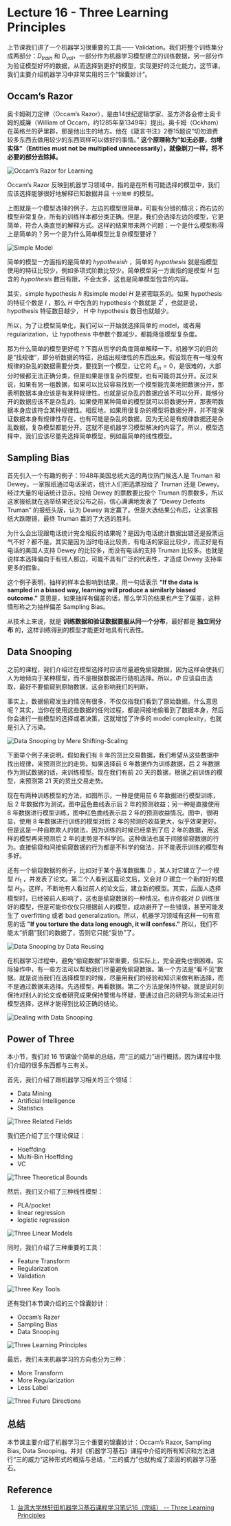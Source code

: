 # Lecture 16 - Three Learning Principles

上节课我们讲了一个机器学习很重要的工具—— Validation。我们将整个训练集分成两部分：${D_{train}}$ 和 ${D_{val}}$，一部分作为机器学习模型建立的训练数据，另一部分作为验证模型好坏的数据，从而选择到更好的模型，实现更好的泛化能力。这节课，我们主要介绍机器学习中非常实用的三个“锦囊妙计”。

## Occam’s Razor

奥卡姆剃刀定律（Occam’s Razor），是由14世纪逻辑学家、圣方济各会修士奥卡姆的威廉（William of Occam，约1285年至1349年）提出。奥卡姆（Ockham）在英格兰的萨里郡，那是他出生的地方。他在《箴言书注》2卷15题说“切勿浪费较多东西去做用较少的东西同样可以做好的事情。” **这个原理称为“如无必要，勿增实体”（Entities must not be multiplied unnecessarily），就像剃刀一样，将不必要的部分去除掉。**

![Occam’s Razor for Learning](http://ofqm89vhw.bkt.clouddn.com/6b0c24542143d890f072a719694a42ab.png)

Occam’s Razor 反映到机器学习领域中，指的是在所有可能选择的模型中，我们应该选择能够很好地解释已知数据并且 `十分简单` 的模型。

上图就是一个模型选择的例子，左边的模型很简单，可能有分错的情况；而右边的模型非常复杂，所有的训练样本都分类正确。但是，我们会选择左边的模型，它更简单，符合人类直觉的解释方式。这样的结果带来两个问题：一个是什么模型称得上是简单的？另一个是为什么简单模型比复杂模型要好？

![Simple Model](http://ofqm89vhw.bkt.clouddn.com/e08d8222bf991838e7a47e6d202d912e.png)

简单的模型一方面指的是简单的 ${hypothesis h}$ ，简单的 ${hypothesis}$ 就是指模型使用的特征比较少，例如多项式阶数比较少。简单模型另一方面指的是模型 ${H}$ 包含的 ${hypothesis}$ 数目有限，不会太多，这也是简单模型包含的内容。

其实，simple hypothesis ${h}$ 和simple model ${H}$ 是紧密联系的。如果 hypothesis 的特征个数是 ${l}$ ，那么 ${H}$ 中包含的 hypothesis 个数就是 ${2^{l}}$ ，也就是说，hypothesis 特征数目越少， ${H}$ 中 hypothesis 数目也就越少。

所以，为了让模型简单化，我们可以一开始就选择简单的 model，或者用 regularization，让 hypothesis 中参数个数减少，都能降低模型复杂度。

那为什么简单的模型更好呢？下面从哲学的角度简单解释一下。机器学习的目的是“找规律”，即分析数据的特征，总结出规律性的东西出来。假设现在有一堆没有规律的杂乱的数据需要分类，要找到一个模型，让它的 ${E_{in} = 0}$，是很难的，大部分时候都无法正确分类，但是如果是很复杂的模型，也有可能将其分开。反过来说，如果有另一组数据，如果可以比较容易找到一个模型能完美地把数据分开，那表明数据本身应该是有某种规律性。也就是说杂乱的数据应该不可以分开，能够分开的数据应该不是杂乱的。如果使用某种简单的模型就可以将数据分开，那表明数据本身应该符合某种规律性。相反地，如果用很复杂的模型将数据分开，并不能保证数据本身有规律性存在，也有可能是杂乱的数据，因为无论是有规律数据还是杂乱数据，复杂模型都能分开。这就不是机器学习模型解决的内容了。所以，模型选择中，我们应该尽量先选择简单模型，例如最简单的线性模型。

## Sampling Bias

首先引入一个有趣的例子：1948年美国总统大选的两位热门候选人是 Truman 和 Dewey。一家报纸通过电话采访，统计人们把选票投给了 Truman 还是 Dewey。经过大量的电话统计显示，投给 Dewey 的票数要比投个 Truman 的票数多，所以这家报纸就在选举结果还没公布之前，信心满满地发表了 “Dewey Defeats Truman” 的报纸头版，认为 Dewey 肯定赢了。但是大选结果公布后，让这家报纸大跌眼镜，最终 Truman 赢的了大选的胜利。

为什么会出现跟电话统计完全相反的结果呢？是因为电话统计数据出错还是投票运气不好？都不是。其实是因为当时电话比较贵，有电话的家庭比较少，而正好是有电话的美国人支持 Dewey 的比较多，而没有电话的支持 Truman 比较多。也就是说样本选择偏向于有钱人那边，可能不具有广泛的代表性，才造成 Dewey 支持率更多的假象。

这个例子表明，抽样的样本会影响到结果，用一句话表示 **“If the data is sampled in a biased way, learning will produce a similarly biased outcome.”** 意思是，如果抽样有偏差的话，那么学习的结果也产生了偏差，这种情形称之为抽样偏差 Sampling Bias。

从技术上来说，就是 **训练数据和验证数据要服从同一个分布**，最好都是 **独立同分布** 的，这样训练得到的模型才能更好地具有代表性。

## Data Snooping

之前的课程，我们介绍过在模型选择时应该尽量避免偷窥数据，因为这样会使我们人为地倾向于某种模型，而不是根据数据进行随机选择。所以，${\Phi}$ 应该自由选取，最好不要偷窥到原始数据，这会影响我们的判断。

事实上，数据偷窥发生的情况有很多，不仅仅指我们看到了原始数据。什么意思呢？其实，当你在使用这些数据的任何过程，都是间接地偷看到了数据本身，然后你会进行一些模型的选择或者决策，这就增加了许多的 model complexity，也就是引入了污染。

![Data Snooping by Mere Shifting-Scaling](http://ofqm89vhw.bkt.clouddn.com/1e4315637bae99a4db76acce659799fd.png)

下面举个例子来说明。假如我们有 ${8}$ 年的货比交易数据，我们希望从这些数据中找出规律，来预测货比的走势。如果选择前 ${6}$ 年数据作为训练数据，后 ${2}$ 年数据作为测试数据的话，来训练模型。现在我们有前 ${20}$ 天的数据，根据之前训练的模型，来预测第 ${21}$ 天的货比交易走势。

现在有两种训练模型的方法，如图所示，一种是使用前 ${6}$ 年数据进行模型训练，后 ${2}$ 年数据作为测试，图中蓝色曲线表示后 ${2}$ 年的预测收益；另一种是直接使用 ${8}$ 年数据进行模型训练，图中红色曲线表示后 ${2}$ 年的预测收益情况。图中，很明显，使用 ${8}$ 年数据进行训练的模型对后 ${2}$ 年的预测的收益更大，似乎效果更好。但是这是一种自欺欺人的做法，因为训练的时候已经拿到了后 ${2}$ 年的数据，用这样的模型再来预测后 ${2}$ 年的走势是不科学的。这种做法也属于间接偷窥数据的行为。直接偷窥和间接偷窥数据的行为都是不科学的做法，并不能表示训练的模型有多好。

还有一个偷窥数据的例子，比如对于某个基准数据集 ${D}$ ，某人对它建立了一个模型 ${H_1}$ ，并发表了论文。第二个人看到这篇论文后，又会对 ${D}$ 建立一个新的好的模型 ${H_2}$。这样，不断地有人看过前人的论文后，建立新的模型。其实，后面人选择模型时，已经被前人影响了，这也是偷窥数据的一种情况。也许你能对 ${D}$ 训练很好的模型，但是可能你仅仅只根据前人的模型，成功避开了一些错误，甚至可能发生了 overfitting 或者 bad generalization。所以，机器学习领域有这样一句有意思的话 **"If you torture the data long enough, it will confess."** 所以，我们不能太“折磨”我们的数据了，否则它只能“妥协”了。

![Data Snooping by Data Reusing](http://ofqm89vhw.bkt.clouddn.com/a9f3e4be7563d57c1df0ce9f7eaf0034.png)

在机器学习过程中，避免“偷窥数据”非常重要，但实际上，完全避免也很困难。实际操作中，有一些方法可以帮助我们尽量避免偷窥数据。第一个方法是“看不见”数据。就是说当我们在选择模型的时候，尽量用我们的经验和知识来做判断选择，而不是通过数据来选择。先选模型，再看数据。第二个方法是保持怀疑。就是说时刻保持对别人的论文或者研究成果保持警惕与怀疑，要通过自己的研究与测试来进行模型选择，这样才能得到比较正确的结论。

![Dealing with Data Snooping](http://ofqm89vhw.bkt.clouddn.com/0700adbb6310385d49894a6c43f85543.png)

## Power of Three

本小节，我们对 ${16}$ 节课做个简单的总结，用“三的威力”进行概括。因为课程中我们介绍的很多东西都与三有关。

首先，我们介绍了跟机器学习相关的三个领域：

- Data Mining
- Artificial Intelligence
- Statistics

![Three Related Fields](http://ofqm89vhw.bkt.clouddn.com/ad1b9e534bd0aeb9a637720b0fb92ad6.png)

我们还介绍了三个理论保证：

- Hoeffding
- Multi-Bin Hoeffding
- VC

![Three Theoretical Bounds](http://ofqm89vhw.bkt.clouddn.com/7c40c5840a2fbc8520336971b1575213.png)

然后，我们又介绍了三种线性模型：

- PLA/pocket
- linear regression
- logistic regression

![Three Linear Models](http://ofqm89vhw.bkt.clouddn.com/ad5825ca7691731b17f0a52ee6942597.png)

同时，我们介绍了三种重要的工具：

- Feature Transform
- Regularization
- Validation

![Three Key Tools](http://ofqm89vhw.bkt.clouddn.com/f28f3a68b2b5af39d06b2ff96711c925.png)

还有我们本节课介绍的三个锦囊妙计：

- Occam’s Razer
- Sampling Bias
- Data Snooping

![Three Learning Principles](http://ofqm89vhw.bkt.clouddn.com/b368a6192427766f029d5e42271da53e.png)

最后，我们未来机器学习的方向也分为三种：

- More Transform
- More Regularization
- Less Label

![Three Future Directions](http://ofqm89vhw.bkt.clouddn.com/5017ee54906f75c106e2a11a165f926b.png)

## 总结

本节课主要介绍了机器学习三个重要的锦囊妙计：Occam’s Razor, Sampling Bias, Data Snooping。并对《机器学习基石》课程中介绍的所有知识和方法进行“三的威力”这种形式的概括与总结，“三的威力”也就构成了坚固的机器学习基石。

## Reference

1. [台湾大学林轩田机器学习基石课程学习笔记16（完结） -- Three Learning Principles](http://blog.csdn.net/red_stone1/article/details/72870520)